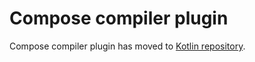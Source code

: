 # Compose compiler plugin

Compose compiler plugin has moved to [Kotlin repository](https://github.com/JetBrains/kotlin/tree/master/plugins/compose).
